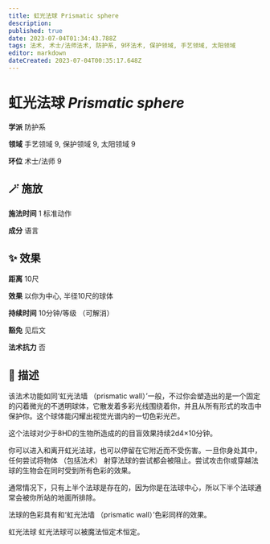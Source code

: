 ```yaml
---
title: 虹光法球 Prismatic sphere
description: 
published: true
date: 2023-07-04T01:34:43.788Z
tags: 法术, 术士/法师法术, 防护系, 9环法术, 保护领域, 手艺领域, 太阳领域
editor: markdown
dateCreated: 2023-07-04T00:35:17.648Z
---
```


# **虹光法球** *Prismatic sphere*

**学派** 防护系 

**领域** 手艺领域 9, 保护领域 9, 太阳领域 9

**环位** 术士/法师 9

## 🪄 施放

**施法时间** 1 标准动作

**成分** 语言

## ✨ 效果  

**距离** 10尺 

**效果** 以你为中心, 半径10尺的球体 

**持续时间** 10分钟/等级 （可解消） 

**豁免** 见后文

**法术抗力** 否

## 📖 描述

该法术功能如同‘虹光法墙 （prismatic wall）’一般，不过你会塑造出的是一个固定的闪着微光的不透明球体，它散发着多彩光线围绕着你，并且从所有形式的攻击中保护你。这个球体能闪耀出视觉光谱内的一切色彩光芒。

这个法球对少于8HD的生物所造成的的目盲效果持续2d4×10分钟。

你可以进入和离开虹光法球，也可以停留在它附近而不受伤害。一旦你身处其中，任何尝试将物体 （包括法术） 射穿法球的尝试都会被阻止。尝试攻击你或穿越法球的生物会在同时受到所有色彩的效果。

通常情况下，只有上半个法球是存在的，因为你是在法球中心，所以下半个法球通常会被你所站的地面所排除。

法球的色彩具有和‘虹光法墙 （prismatic wall）’色彩同样的效果。

虹光法球 虹光法球可以被魔法恒定术恒定。
    